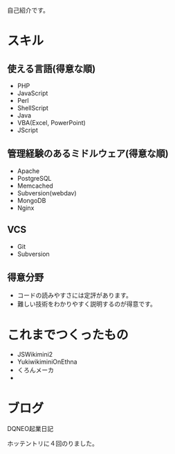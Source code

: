 自己紹介です。

# スキル

## 使える言語(得意な順)

* PHP
* JavaScript
* Perl
* ShellScript
* Java
* VBA(Excel, PowerPoint)
* JScript

## 管理経験のあるミドルウェア(得意な順)
* Apache
* PostgreSQL
* Memcached
* Subversion(webdav)
* MongoDB
* Nginx

## VCS
* Git
* Subversion

## 得意分野

* コードの読みやすさには定評があります。
* 難しい技術をわかりやすく説明するのが得意です。

# これまでつくったもの

* JSWikimini2
* YukiwikiminiOnEthna
* くろんメーカ
* 

# ブログ

DQNEO起業日記

ホッテントリに４回のりました。
